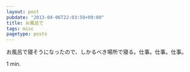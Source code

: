 ```yaml
---
layout: post
pubdate: "2013-04-06T22:03:50+09:00"
title: お風呂で
tags: misc
pagetype: posts
---
```

お風呂で寝そうになったので、しかるべき場所で寝る。仕事。仕事。仕事。

1 min.
